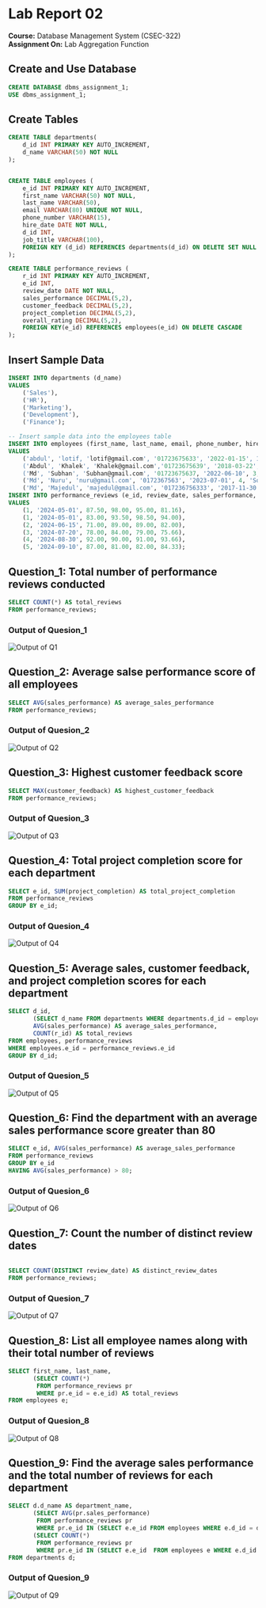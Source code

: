 # Lab Report 02
**Course:** Database Management System  (CSEC-322)<br />
**Assignment On:** Lab Aggregation Function <br/>
## Create and Use Database
```sql
CREATE DATABASE dbms_assignment_1;
USE dbms_assignment_1;
```

## Create Tables
```sql
CREATE TABLE departments( 
    d_id INT PRIMARY KEY AUTO_INCREMENT,
    d_name VARCHAR(50) NOT NULL
);


CREATE TABLE employees (
    e_id INT PRIMARY KEY AUTO_INCREMENT,
    first_name VARCHAR(50) NOT NULL,
    last_name VARCHAR(50),
    email VARCHAR(80) UNIQUE NOT NULL,
    phone_number VARCHAR(15),
    hire_date DATE NOT NULL,
    d_id INT,
    job_title VARCHAR(100),
    FOREIGN KEY (d_id) REFERENCES departments(d_id) ON DELETE SET NULL
);

CREATE TABLE performance_reviews (
    r_id INT PRIMARY KEY AUTO_INCREMENT,
    e_id INT,
    review_date DATE NOT NULL,
    sales_performance DECIMAL(5,2),
    customer_feedback DECIMAL(5,2),
    project_completion DECIMAL(5,2),
    overall_rating DECIMAL(5,2),
    FOREIGN KEY(e_id) REFERENCES employees(e_id) ON DELETE CASCADE
);
```

## Insert Sample Data
```sql
INSERT INTO departments (d_name)
VALUES 
    ('Sales'),
    ('HR'),
    ('Marketing'),
    ('Development'),
    ('Finance');

-- Insert sample data into the employees table
INSERT INTO employees (first_name, last_name, email, phone_number, hire_date, d_id, job_title)
VALUES
    ('abdul', 'lotif, 'lotif@gmail.com', '01723675633', '2022-01-15', 1, 'Sales Manager'),
    ('Abdul', 'Khalek', 'Khalek@gmail.com','01723675639', '2018-03-22', 2, 'HR Manager'),
    ('Md', 'Subhan', 'Subhan@gmail.com', '01723675637, '2022-06-10', 3, 'Marketing Specialist'),
    ('Md', 'Nuru', 'nuru@gmail.com', '0172367563', '2023-07-01', 4, 'Software Engineer'),
    ('Md', 'Majedul', 'majedul@gmail.com', '017236756333', '2017-11-30', 5, 'Accountant');
INSERT INTO performance_reviews (e_id, review_date, sales_performance, customer_feedback, project_completion, overall_rating)
VALUES
    (1, '2024-05-01', 87.50, 98.00, 95.00, 81.16),
    (1, '2024-05-01', 83.00, 93.50, 98.50, 94.00),
    (2, '2024-06-15', 71.00, 89.00, 89.00, 82.00),
    (3, '2024-07-20', 78.00, 84.00, 79.00, 75.66),
    (4, '2024-08-30', 92.00, 90.00, 91.00, 93.66),
    (5, '2024-09-10', 87.00, 81.00, 82.00, 84.33);

```

## Question_1: Total number of performance reviews conducted
```sql
SELECT COUNT(*) AS total_reviews
FROM performance_reviews;
```
### Output of Quesion_1
![Output of Q1](Image/q_1.png)

## Question_2: Average salse performance score of all employees
```sql
SELECT AVG(sales_performance) AS average_sales_performance
FROM performance_reviews;
```
### Output of Quesion_2
![Output of Q2](Image/q_2.png)

## Question_3: Highest customer feedback score
```sql
SELECT MAX(customer_feedback) AS highest_customer_feedback
FROM performance_reviews;
```
### Output of Quesion_3
![Output of Q3](Image/q_3.png)

## Question_4: Total project completion score for each department
```sql
SELECT e_id, SUM(project_completion) AS total_project_completion
FROM performance_reviews
GROUP BY e_id;
```
### Output of Quesion_4
![Output of Q4](Image/q_4.png)

## Question_5: Average sales, customer feedback, and project completion scores for each department
```sql
SELECT d_id,
       (SELECT d_name FROM departments WHERE departments.d_id = employees.d_id) AS department_name,
       AVG(sales_performance) AS average_sales_performance,
       COUNT(r_id) AS total_reviews
FROM employees, performance_reviews
WHERE employees.e_id = performance_reviews.e_id
GROUP BY d_id;

```
### Output of Quesion_5
![Output of Q5](Image/q_5.png)

## Question_6: Find the department with an average sales performance score greater than 80
```sql
SELECT e_id, AVG(sales_performance) AS average_sales_performance
FROM performance_reviews
GROUP BY e_id
HAVING AVG(sales_performance) > 80;
```
### Output of Quesion_6
![Output of Q6](Image/q_6.png)

## Question_7: Count the number of distinct review dates
```sql

SELECT COUNT(DISTINCT review_date) AS distinct_review_dates
FROM performance_reviews;
```
### Output of Quesion_7
![Output of Q7](Image/q_7.png)

## Question_8: List all employee names along with their total number of reviews
```sql
SELECT first_name, last_name, 
       (SELECT COUNT(*) 
        FROM performance_reviews pr 
        WHERE pr.e_id = e.e_id) AS total_reviews
FROM employees e;

```
### Output of Quesion_8
![Output of Q8](Image/q_8.png)

## Question_9: Find the average sales performance and the total number of reviews for each department
```sql
SELECT d.d_name AS department_name,
       (SELECT AVG(pr.sales_performance)
        FROM performance_reviews pr
        WHERE pr.e_id IN (SELECT e.e_id FROM employees WHERE e.d_id = d.d_id)) AS average_sales_performance,
       (SELECT COUNT(*)
        FROM performance_reviews pr
        WHERE pr.e_id IN (SELECT e.e_id  FROM employees e WHERE e.d_id = d.d_id)) AS total_reviews
FROM departments d;
```
### Output of Quesion_9
![Output of Q9](Image/q_9.png)
